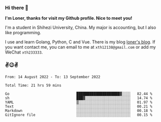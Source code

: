 ### Hi there 👋️

**I'm Loner, thanks for visit my Github profile. Nice to meet you!**

I'm a student in Shihezi University, China. My major is accounting, but I also like programming.

I use and learn Golang, Python, C and Vue. There is my blog [loner's blog](https://www.loner1024.top).  If you want contact me, you can email to me at `xth12138@gmail.com` or add my WeChat `xth233333`.

### ✌️😉✌️

<!--START_SECTION:waka-->

```text
From: 14 August 2022 - To: 13 September 2022

Total Time: 21 hrs 59 mins

Go                               ████████████████████▓░░░░   82.44 %
sh                               ███▓░░░░░░░░░░░░░░░░░░░░░   14.74 %
YAML                             ▒░░░░░░░░░░░░░░░░░░░░░░░░   01.97 %
Text                             ░░░░░░░░░░░░░░░░░░░░░░░░░   00.21 %
Markdown                         ░░░░░░░░░░░░░░░░░░░░░░░░░   00.18 %
GitIgnore file                   ░░░░░░░░░░░░░░░░░░░░░░░░░   00.15 %
```

<!--END_SECTION:waka-->



